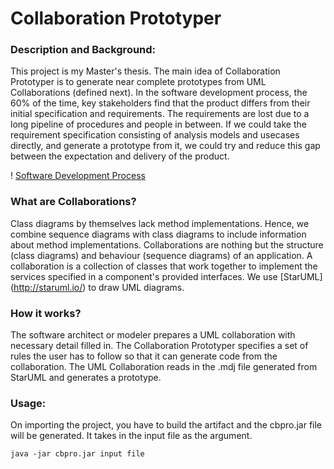 # Collaboration Prototyper

### Description and Background:

This project is my Master's thesis. The main idea of Collaboration Prototyper is to generate near complete prototypes from UML Collaborations (defined next). In the software development process, the 60% of the time, key stakeholders find that the product differs from their initial specification and requirements. The requirements are lost due to a long pipeline of procedures and people in between. If we could take the requirement specification consisting of analysis models and usecases directly, and generate a prototype from it, we could try and reduce this gap between the expectation and delivery of the product. 

! [Software Development Process](https://cloud.githubusercontent.com/assets/1961478/11947061/9656c14c-a816-11e5-9a0a-231673fee252.png)

### What are Collaborations?

Class diagrams by themselves lack method implementations. Hence, we combine sequence diagrams with class diagrams to include information about method implementations. Collaborations are nothing but the structure (class diagrams) and behaviour (sequence diagrams) of an application. A collaboration is a collection of classes that work together to implement the services specified in a component's provided interfaces. We use [StarUML] (http://staruml.io/) to draw UML diagrams. 
 

### How it works?

The software architect or modeler prepares a UML collaboration with necessary detail filled in. The Collaboration Prototyper specifies a set of rules the user has to follow so that it can generate code from the collaboration. The UML Collaboration reads in the .mdj file generated from StarUML and generates a prototype. 



### Usage:

On importing the project, you have to build the artifact and  the cbpro.jar file will be generated. It takes in the input file as the argument. 

```
java -jar cbpro.jar input file
```
